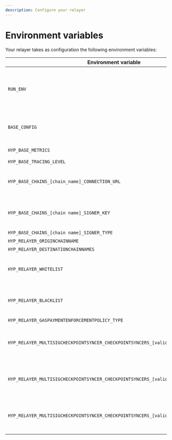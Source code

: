 ```yaml
---
description: Configure your relayer
---
```


# Environment variables

Your relayer takes as configuration the following environment variables:

| Environment variable                                                                | Description                                                                                                                                                                                                                                                                                                                                                                                |
| ----------------------------------------------------------------------------------- | ------------------------------------------------------------------------------------------------------------------------------------------------------------------------------------------------------------------------------------------------------------------------------------------------------------------------------------------------------------------------------------------ |
| `RUN_ENV`                                                                           | <p>Config files containing, among other things, contract addresses, are expected to be located at the relative path <code>./config/$RUN_ENV/$BASE_CONFIG</code>.<br><br>These config files are packaged into the docker image by default at that location. Validators running using the docker image can set this env var to to either <code>testnet3</code> or <code>mainnet2</code>.</p> |
| `BASE_CONFIG`                                                                       | <p>The config filename containing, among other things, contract addresses. The config files can be found <a href="https://github.com/abacus-network/abacus-monorepo/tree/main/rust/config/mainnet">here</a>.<br><br>If running using the docker image, should be set to <code>testnet3_config.json</code> or <code>mainnet2_config.json</code>.</p>                                        |
| `HYP_BASE_METRICS`                                                                  | Set to `9090`, or any other port number you wish to expose Prometheus metrics on. Not specifying a value will result in metrics not being exposed.                                                                                                                                                                                                                                         |
| `HYP_BASE_TRACING_LEVEL`                                                            | Specifies the log level, set to `info`                                                                                                                                                                                                                                                                                                                                                     |
| `HYP_BASE_CHAINS_[chain_name]_CONNECTION_URL`                                       | <p>An RPC url for <code>chain_name</code>, e.g. <code>HYP_BASE_CHAINS_ETHEREUM_CONNECTION_URL</code><br><br><strong>Relayers must set multiple connection URLs, one for the origin chain and one for each destination chain.</strong><br><strong></strong></p>                                                                                                                             |
| `HYP_BASE_CHAINS_[chain name]_SIGNER_KEY`                                           | <p>A hexadecimal private key used to sign transactions for <code>chain_name</code>, e.g. <code>HYP_BASE_SIGNERS_ETHEREUM_KEY</code><br><br><strong>Relayers must set one signing key for each destination chain.</strong></p>                                                                                                                                                              |
| `HYP_BASE_CHAINS_[chain name]_SIGNER_TYPE`                                          | Set to `hexKey`                                                                                                                                                                                                                                                                                                                                                                            |
| `HYP_RELAYER_ORIGINCHAINNAME`                                                       | The name of the origin chain to relay messages from (e.g. `ethereum`)                                                                                                                                                                                                                                                                                                                      |
| `HYP_RELAYER_DESTINATIONCHAINNAMES`                                                 | Comma separated names of the destination chains to relay messages to (e.g. `polygon,avalanche`)                                                                                                                                                                                                                                                                                            |
| `HYP_RELAYER_WHITELIST`                                                             | <p>An optional whitelist. The relayer will only relay messages that match this whitelist. <br><br>See <a data-mention href="message-filtering.md">message-filtering.md</a>for more info.<br></p>                                                                                                                                                                                           |
| `HYP_RELAYER_BLACKLIST`                                                             | <p>An optional blacklist. The relayer will not relay messages that match this blacklist. <br><br>See <a data-mention href="message-filtering.md">message-filtering.md</a>for more info.</p>                                                                                                                                                                                                |
| `HYP_RELAYER_GASPAYMENTENFORCEMENTPOLICY_TYPE`                                      | Set to `none`. The relayer will process all messages that fit the filtering criteria.                                                                                                                                                                                                                                                                                                      |
| `HYP_RELAYER_MULTISIGCHECKPOINTSYNCER_CHECKPOINTSYNCERS_[validator_address]_TYPE`   | <p>The storage modality for an origin chain validator, e.g. <code>HYP_RELAYER_MULTISIGCHECKPOINTSYNCER_CHECKPOINTSYNCERS_0x70997970c51812dc3a010c7d01b50e0d17dc79c8_BUCKET</code><br><br>Set to <code>s3</code></p>                                                                                                                                                                        |
| `HYP_RELAYER_MULTISIGCHECKPOINTSYNCER_CHECKPOINTSYNCERS_[validator_address]_BUCKET` | <p>The AWS S3 bucket name for an origin chain validator, e.g. <code>HYP_RELAYER_MULTISIGCHECKPOINTSYNCER_CHECKPOINTSYNCERS_0x70997970c51812dc3a010c7d01b50e0d17dc79c8_BUCKET</code><br><br><strong>Relayers must set multiple buckets, one for each origin chain validator that they wish to support.</strong></p>                                                                         |
| `HYP_RELAYER_MULTISIGCHECKPOINTSYNCER_CHECKPOINTSYNCERS_[validator_address]_REGION` | <p>The AWS S3 region for an origin chain validator, e.g. <code>HYP_RELAYER_MULTISIGCHECKPOINTSYNCER_CHECKPOINTSYNCERS_0x70997970c51812dc3a010c7d01b50e0d17dc79c8_REGION</code><br><br><strong>Relayers must set multiple regions, one for each origin chain validator that they wish to support.</strong></p>                                                                              |

